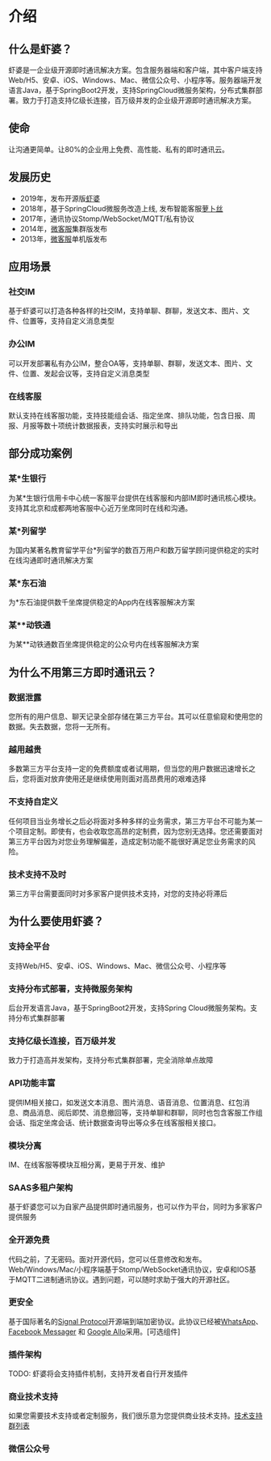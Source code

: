 # 介绍

## 什么是虾婆？

虾婆是一企业级开源即时通讯解决方案。包含服务器端和客户端，其中客户端支持Web/H5、安卓、iOS、Windows、Mac、微信公众号、小程序等。服务器端开发语言Java，基于SpringBoot2开发，支持SpringCloud微服务架构，分布式集群部署。致力于打造支持亿级长连接，百万级并发的企业级开源即时通讯解决方案。

## 使命

让沟通更简单。让80%的企业用上免费、高性能、私有的即时通讯云。

## 发展历史

- 2019年，发布开源版[虾婆](http://www.xiaper.io)
- 2018年，基于SpringCloud微服务改造上线, 发布智能客服[萝卜丝](https://www.bytedesk.com)
- 2017年，通讯协议Stomp/WebSocket/MQTT/私有协议
- 2014年，[微客服](http://www.weikefu.net)集群版发布
- 2013年，[微客服](http://www.weikefu.net)单机版发布

## 应用场景

### 社交IM

基于虾婆可以打造各种各样的社交IM，支持单聊、群聊，发送文本、图片、文件、位置等，支持自定义消息类型
<!-- TODO:插图展示 -->

### 办公IM

可以开发部署私有办公IM，整合OA等，支持单聊、群聊，发送文本、图片、文件、位置、发起会议等，支持自定义消息类型
<!-- TODO:插图展示 -->

### 在线客服

默认支持在线客服功能，支持技能组会话、指定坐席、排队功能，包含日报、周报、月报等数十项统计数据报表，支持实时展示和导出
<!-- TODO:插图展示 -->

## 部分成功案例

### 某*生银行

为某*生银行信用卡中心统一客服平台提供在线客服和内部IM即时通讯核心模块。支持其北京和成都两地客服中心近万坐席同时在线和沟通。
<!-- TODO:插图展示 -->

### 某*列留学

为国内某著名教育留学平台*列留学的数百万用户和数万留学顾问提供稳定的实时在线沟通即时通讯解决方案
<!-- TODO:插图展示 -->

### 某*东石油

为*东石油提供数千坐席提供稳定的App内在线客服解决方案
<!-- TODO:插图展示 -->

### 某**动铁通

为某**动铁通数百坐席提供稳定的公众号内在线客服解决方案
<!-- TODO:插图展示 -->

## 为什么不用第三方即时通讯云？

### 数据泄露

您所有的用户信息、聊天记录全部存储在第三方平台。其可以任意偷窥和使用您的数据。失去数据，您将一无所有。

### 越用越贵

多数第三方平台支持一定的免费额度或者试用期，但当您的用户数据迅速增长之后，您将面对放弃使用还是继续使用则面对高昂费用的艰难选择

### 不支持自定义

任何项目当业务增长之后必将面对多种多样的业务需求，第三方平台不可能为某一个项目定制。即使有，也会收取您高昂的定制费，因为您别无选择。您还需要面对第三方平台因为对您业务理解偏差，造成定制功能不能很好满足您业务需求的风险。

### 技术支持不及时

第三方平台需要面同时对多家客户提供技术支持，对您的支持必将滞后

## 为什么要使用虾婆？

### 支持全平台

支持Web/H5、安卓、iOS、Windows、Mac、微信公众号、小程序等

### 支持分布式部署，支持微服务架构

后台开发语言Java，基于SpringBoot2开发，支持Spring Cloud微服务架构。支持分布式集群部署

### 支持亿级长连接，百万级并发

致力于打造高并发架构，支持分布式集群部署，完全消除单点故障

### API功能丰富

提供IM相关接口，如发送文本消息、图片消息、语音消息、位置消息、红包消息、商品消息、阅后即焚、消息撤回等，支持单聊和群聊，同时也包含客服工作组会话、指定坐席会话、统计数据查询导出等众多在线客服相关接口。
<!-- TODO:统计接口数量，并展示 -->

### 模块分离

IM、在线客服等模块互相分离，更易于开发、维护
<!-- TODO:添加模块图架构 -->

### SAAS多租户架构

基于虾婆您可以为自家产品提供即时通讯服务，也可以作为平台，同时为多家客户提供服务

### 全开源免费

代码之前，了无密码。面对开源代码，您可以任意修改和发布。Web/Windows/Mac/小程序端基于Stomp/WebSocket通讯协议，安卓和IOS基于MQTT二进制通讯协议。遇到问题，可以随时求助于强大的开源社区。

### 更安全

基于国际著名的[Signal Protocol](https://signal.org/docs/)开源端到端加密协议。此协议已经被[WhatsApp](https://signal.org/blog/whatsapp-complete/)、[Facebook Messager](https://signal.org/blog/facebook-messenger/) 和 [Google Allo](https://signal.org/blog/allo/)采用。[可选组件]

### 插件架构

TODO: 虾婆将会支持插件机制，支持开发者自行开发插件

### 商业技术支持

如果您需要技术支持或者定制服务，我们很乐意为您提供商业技术支持。[技术支持群列表](/other/support.md)

### 微信公众号

<img :src="$withBase('/image/qrcode_xiaperio_430.jpg')" style="width:250px;"/>
